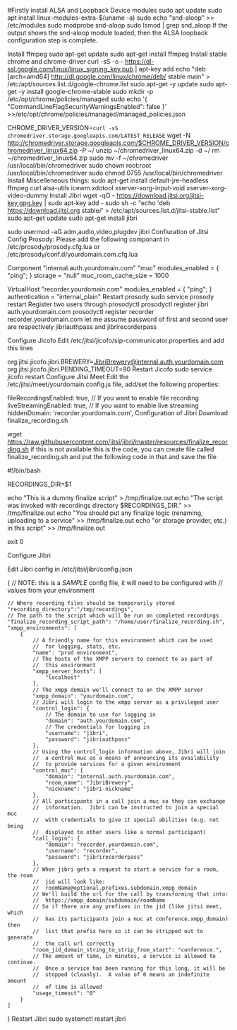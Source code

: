 #Firstly install ALSA and Loopback Device modules
sudo apt update
sudo apt install linux-modules-extra-$(uname -a)
sudo echo "snd-aloop" >> /etc/modules
sudo modprobe snd-aloop
sudo lsmod | grep snd_aloop
If the output shows the snd-aloop module loaded, then the ALSA loopback configuration step is complete.

Install ffmpeg
sudo apt-get update
sudo apt-get install ffmpeg
Install stable chrome and chrome-driver
curl -sS -o - https://dl-ssl.google.com/linux/linux_signing_key.pub | apt-key add
echo "deb [arch=amd64] http://dl.google.com/linux/chrome/deb/ stable main" > /etc/apt/sources.list.d/google-chrome.list
sudo apt-get -y update
sudo apt-get -y install google-chrome-stable
sudo mkdir -p /etc/opt/chrome/policies/managed
sudo echo '{ "CommandLineFlagSecurityWarningsEnabled": false }' >>/etc/opt/chrome/policies/managed/managed_policies.json


CHROME_DRIVER_VERSION=`curl -sS chromedriver.storage.googleapis.com/LATEST_RELEASE`
wget -N http://chromedriver.storage.googleapis.com/$CHROME_DRIVER_VERSION/chromedriver_linux64.zip -P ~/
unzip ~/chromedriver_linux64.zip -d ~/
rm ~/chromedriver_linux64.zip
sudo mv -f ~/chromedriver /usr/local/bin/chromedriver
sudo chown root:root /usr/local/bin/chromedriver
sudo chmod 0755 /usr/local/bin/chromedriver
Install Miscelleneous things:
sudo apt-get install default-jre-headless ffmpeg curl alsa-utils icewm xdotool xserver-xorg-input-void xserver-xorg-video-dummy
Install Jibri
wget -qO - https://download.jitsi.org/jitsi-key.gpg.key | sudo apt-key add -
sudo sh -c "echo 'deb https://download.jitsi.org stable/' > /etc/apt/sources.list.d/jitsi-stable.list"
sudo apt-get update
sudo apt-get install jibri

sudo usermod -aG adm,audio,video,plugdev jibri
Confiuration of Jitsi
Config Prosody:
Please add the following componant in /etc/prosody/prosody.cfg.lua or /etc/prosody/conf.d/yourdomain.com.cfg.lua

Component "internal.auth.yourdomain.com" "muc"
    modules_enabled = {
      "ping";
    }
    storage = "null"
    muc_room_cache_size = 1000
    
VirtualHost "recorder.yourdomain.com"
  modules_enabled = {
    "ping";
  }
  authentication = "internal_plain"
Restart prosody
sudo service prosody restart
Register two users through prosodyctl
prosodyctl register jibri auth.yourdomain.com
prosodyctl register recorder recorder.yourdomain.com
let me assume password of first and second user are respectively jibriauthpass and jibrirecorderpass

Configure Jicofo
Edit /etc/jitsi/jicofo/sip-communicator.properties and add this lines

org.jitsi.jicofo.jibri.BREWERY=JibriBrewery@internal.auth.yourdomain.com
org.jitsi.jicofo.jibri.PENDING_TIMEOUT=90
Restart Jicofo
sudo service jicofo restart
Configure Jitsi Meet
Edit the /etc/jitsi/meet/yourdomain.config.js file, add/set the following properties:

fileRecordingsEnabled: true, // If you want to enable file recording
liveStreamingEnabled: true, // If you want to enable live streaming
hiddenDomain: 'recorder.yourdomain.com',
Configuration of Jibri
Download finalize_recording.sh

wget https://raw.githubusercontent.com/jitsi/jibri/master/resources/finalize_recording.sh
if this is not available this is the code, you can create file called finalize_recording.sh and put the following code in that and save the file

#!/bin/bash

RECORDINGS_DIR=$1

echo "This is a dummy finalize script" > /tmp/finalize.out
echo "The script was invoked with recordings directory $RECORDINGS_DIR." >> /tmp/finalize.out
echo "You should put any finalize logic (renaming, uploading to a service" >> /tmp/finalize.out
echo "or storage provider, etc.) in this script" >> /tmp/finalize.out

exit 0

Configure Jibri

Edit Jibri config in /etc/jitsi/jibri/config.json

{
    // NOTE: this is a *SAMPLE* config file, it will need to be configured with
    // values from your environment

    // Where recording files should be temporarily stored
    "recording_directory":"/tmp/recordings",
    // The path to the script which will be run on completed recordings
    "finalize_recording_script_path": "/home/user/finalize_recording.sh",
    "xmpp_environments": [
        {
            // A friendly name for this environment which can be used
            //  for logging, stats, etc.
            "name": "prod environment",
            // The hosts of the XMPP servers to connect to as part of
            //  this environment
            "xmpp_server_hosts": [
                "localhost"
            ],
            // The xmpp domain we'll connect to on the XMPP server
            "xmpp_domain": "yourdomain.com",
            // Jibri will login to the xmpp server as a privileged user 
            "control_login": {
                // The domain to use for logging in
                "domain": "auth.yourdomain.com",
                // The credentials for logging in
                "username": "jibri",
                "password": "jibriauthpass"
            },
            // Using the control_login information above, Jibri will join 
            //  a control muc as a means of announcing its availability 
            //  to provide services for a given environment
            "control_muc": {
                "domain": "internal.auth.yourdomain.com",
                "room_name": "JibriBrewery",
                "nickname": "jibri-nickname"
            },
            // All participants in a call join a muc so they can exchange
            //  information.  Jibri can be instructed to join a special muc
            //  with credentials to give it special abilities (e.g. not being
            //  displayed to other users like a normal participant)
            "call_login": {
                "domain": "recorder.yourdomain.com",
                "username": "recorder",
                "password": "jibrirecorderpass"
            },
            // When jibri gets a request to start a service for a room, the room
            //  jid will look like:
            //  roomName@optional.prefixes.subdomain.xmpp_domain
            // We'll build the url for the call by transforming that into:
            //  https://xmpp_domain/subdomain/roomName
            // So if there are any prefixes in the jid (like jitsi meet, which
            //  has its participants join a muc at conference.xmpp_domain) then
            //  list that prefix here so it can be stripped out to generate
            //  the call url correctly
            "room_jid_domain_string_to_strip_from_start": "conference.",
            // The amount of time, in minutes, a service is allowed to continue.
            //  Once a service has been running for this long, it will be
            //  stopped (cleanly).  A value of 0 means an indefinite amount
            //  of time is allowed
            "usage_timeout": "0"
        }
    ]
}
Restart Jibri
sudo systemctl restart jibri
